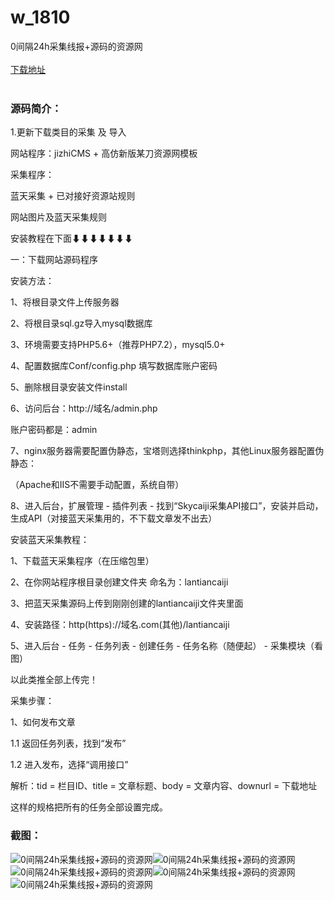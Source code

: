 # w_1810
0间隔24h采集线报+源码的资源网
<br/></br>
[下载地址](https://www.uuid2.com/1810.html "下载地址")
<br/></br>
<h3>源码简介：</h3>
<p>1.更新下载类目的采集 及 导入<p>
<p>网站程序：jizhiCMS + 高仿新版某刀资源网模板<p>
<p>采集程序：<p>
<p>蓝天采集 + 已对接好资源站规则<p>
<p>网站图片及蓝天采集规则 <p>
<p>安装教程在下面⬇⬇⬇⬇⬇⬇⬇<p>
<p>一：下载网站源码程序<p>
<p>安装方法：<p>
<p>1、将根目录文件上传服务器<p>
<p>2、将根目录sql.gz导入mysql数据库<p>
<p>3、环境需要支持PHP5.6+（推荐PHP7.2），mysql5.0+<p>
<p>4、配置数据库Conf/config.php  填写数据库账户密码<p>
<p>5、删除根目录安装文件install<p>
<p>6、访问后台：http://域名/admin.php<p>
<p>账户密码都是：admin<p>
<p>7、nginx服务器需要配置伪静态，宝塔则选择thinkphp，其他Linux服务器配置伪静态：<p>
<p>（Apache和IIS不需要手动配置，系统自带）<p>
<p>8、进入后台，扩展管理 - 插件列表 - 找到“Skycaiji采集API接口”，安装并启动，生成API（对接蓝天采集用的，不下载文章发不出去）<p>
<p>安装蓝天采集教程：<p>
<p>1、下载蓝天采集程序（在压缩包里）<p>
<p>2、在你网站程序根目录创建文件夹 命名为：lantiancaiji<p>
<p>3、把蓝天采集源码上传到刚刚创建的lantiancaiji文件夹里面<p>
<p>4、安装路径：http(https)://域名.com(其他)/lantiancaiji<p>
<p>5、进入后台 - 任务 - 任务列表 - 创建任务 - 任务名称（随便起） - 采集模块（看图）<p>
<p>以此类推全部上传完！<p>
<p>采集步骤：<p>
<p>1、如何发布文章<p>
<p>1.1 返回任务列表，找到“发布”<p>
<p>1.2 进入发布，选择“调用接口”<p>
<p>解析：tid = 栏目ID、title = 文章标题、body = 文章内容、downurl = 下载地址<p>
<p>这样的规格把所有的任务全部设置完成。<p>
<h3>截图：</h3>
<img src="https://www.uuid2.com/wp-content/uploads/img/202111/619d2ac480.png" alt="0间隔24h采集线报+源码的资源网"><img src="https://www.uuid2.com/wp-content/uploads/img/202111/e40acd9271.png" alt="0间隔24h采集线报+源码的资源网"><img src="https://www.uuid2.com/wp-content/uploads/img/202111/ffbba2c801.png" alt="0间隔24h采集线报+源码的资源网"><img src="https://www.uuid2.com/wp-content/uploads/img/202111/37ffbb0516.png" alt="0间隔24h采集线报+源码的资源网"><img src="https://www.uuid2.com/wp-content/uploads/img/202111/6683792984.png" alt="0间隔24h采集线报+源码的资源网">
